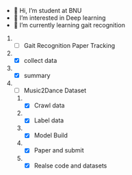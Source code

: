 - 👋 Hi, I’m student at BNU
- 👀 I’m interested in Deep learning
- 🌱 I’m currently learning gait recognition


1. - [ ] Gait Recognition Paper Tracking 
  1. - [x] collect data 
  2. - [x] summary  
2. - [ ] Music2Dance Dataset  
   1. - [x] Crawl data  
   2. - [x] Label data 
   3. - [x] Model Build 
   4. - [x] Paper and submit 
   5. - [x] Realse code and datasets  
<!---
aleeyangfu/aleeyangfu is a ✨ special ✨ repository because its `README.md` (this file) appears on your GitHub profile.
You can click the Preview link to take a look at your changes.
--->
